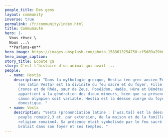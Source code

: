 ```yaml
---
people_title: Des gens
layout: community
inverse: true
permalink: /fr/community/index.html
title: Communauté
hero: |-
  Vous rêvez \
  Nous ...\
  **Parlons-en**
hero_image: https://images.unsplash.com/photo-1588613254750-cf5d89a29b66?ixid=MnwxMjA3fDB8MHxwaG90by1wYWdlfHx8fGVufDB8fHx8&ixlib=rb-1.2.1&auto=format&fit=crop&w=1008&q=80
hero_image_caption: 
story_title: Ecoute ça
story: C'est l'histoire d'un animal qui avait ...
people:
  - name: Hestia
    description: "Dans la mythologie grecque, Hestia (en grec ancien Ἑστία / Hestía)
      (en latin Vesta) est la divinité du feu sacré et du foyer. Fille aînée de
      Cronos et de Rhéa, sœur de Zeus, Poséidon, Hadès, Héra et Déméter, elle
      appartient à la génération des dieux mineurs, bien que sa présence dans le
      canon olympien soit variable. Hestia est la déesse vierge du foyer
      domestique. "
  - name: Vesta
    description: "Vesta (prononciation latine : [ˈwɛs.ta]) est la déesse du foyer du
      peuple romain2,3 et, par extension, de la maison et de la famille dans la
      religion romaine4. Sa présence était symbolisée par le feu sacré qui
      brûlait dans son foyer et ses temples. "
---
```

